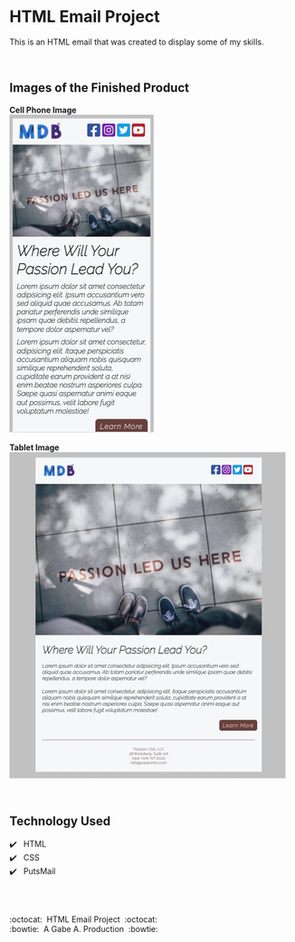 # HTML Email Project

This is an HTML email that was created to display some of my skills.

<br />

## Images of the Finished Product

**Cell Phone Image** <br />
![Mobile Image](./img/cell-view.jpg)

**Tablet Image** <br />
![Tablet Image](./img/tablet-view.jpg)

<br />

## Technology Used

:heavy_check_mark:&nbsp;&nbsp; HTML <br />
:heavy_check_mark:&nbsp;&nbsp; CSS <br />
:heavy_check_mark:&nbsp;&nbsp; PutsMail <br />

<br />
<br />

:octocat:&nbsp;&nbsp;HTML Email Project&nbsp;&nbsp;:octocat: <br/>
:bowtie:&nbsp;&nbsp;A Gabe A. Production&nbsp;&nbsp;:bowtie: